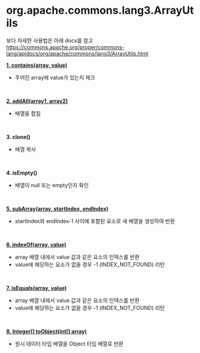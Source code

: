 # org.apache.commons.lang3.ArrayUtils

보다 자세한 사용법은 아래 docs를 참고
https://commons.apache.org/proper/commons-lang/apidocs/org/apache/commons/lang3/ArrayUtils.html


<b> <a href="Contains.java"> 1. contains(array, value) </a> </b>
 - 주어진 array에 value가 있는지 체크
<br>

<b> <a href="AddAll.java"> 2. addAll(array1, array2) </a> </b>
 - 배열을 합침
<br>

<b>  3. clone() </b>
 - 배열 복사
<br>

<b>  4. isEmpty() </b>
 - 배열이 null 또는 empty인지 확인
<br>

<b>  <a href="subArray.java"> 5. subArray(array, startIndex, endIndex) </a> </b>
 - startIndex와 endIndex-1 사이에 포함된 요소로 새 배열을 생성하여 반환
<br>

<b>  <a href="IndexOf.java"> 6. indexOf(array, value) </a> </b>
 - array 배열 내에서 value 값과 같은 요소의 인덱스를 반환
 - value에 해당하는 요소가 없을 경우 -1 (INDEX_NOT_FOUND) 리턴
<br>

<b>  <a href="IndexOf.java"> 7. isEquals(array, value) </a> </b>
 - array 배열 내에서 value 값과 같은 요소의 인덱스를 반환
 - value에 해당하는 요소가 없을 경우 -1 (INDEX_NOT_FOUND) 리턴
<br>

<b>  <a href="ToObject.java"> 8. Integer[] toObject(int[] array) </a> </b>
 - 원시 데이터 타입 배열을 Object 타입 배열로 반환
<br>
